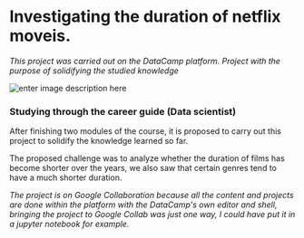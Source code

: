 # Investigating the duration of netflix moveis.
*This project was carried out on the DataCamp platform. Project with the purpose of solidifying the studied knowledge*


![enter image description here](https://tenor.com/view/netflix-intro-binge-watch-gif-15122473.gif)

### Studying through the career guide (Data scientist)
After finishing two modules of the course, it is proposed to carry out this project to solidify the knowledge learned so far.

The proposed challenge was to analyze whether the duration of films has become shorter over the years, we also saw that certain genres tend to have a much shorter duration.


 *The project is on Google Collaboration because all the content and projects are done within the platform with the DataCamp's own editor and shell, bringing the project to Google Collab was just one way, I could have put it in a jupyter notebook for example.*
